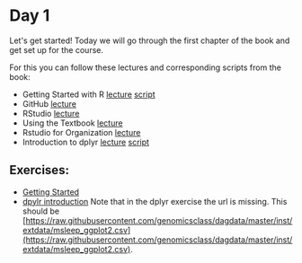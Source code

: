 # Day 1

Let's get started!
Today we will go through the first chapter of the book and get set up for the course.

For this you can follow these lectures and corresponding scripts from the book:

- Getting Started with R [lecture](https://www.youtube.com/watch?v=p8F_wreHTzw) [script](http://genomicsclass.github.io/book/pages/getting_started.html)
- GitHub [lecture](https://www.youtube.com/watch?v=HSXwLm6txoo)
- RStudio [lecture](https://www.youtube.com/watch?v=YgqxQFQf1qg)
- Using the Textbook [lecture](https://www.youtube.com/watch?v=2WwYshzkfhA)
- Rstudio for Organization [lecture](https://www.youtube.com/watch?v=8WmCLs3UUno)
- Introduction to dplyr [lecture](https://www.youtube.com/watch?v=DeDMSyiqHc4) [script](http://genomicsclass.github.io/book/pages/dplyr_intro.html)



## Exercises:

- [Getting Started](http://genomicsclass.github.io/book/pages/getting_started_exercises.html)
- [dpylr introduction](http://genomicsclass.github.io/book/pages/dplyr_intro_exercises.html)
Note that in the dplyr exercise the url is missing. This should be [https://raw.githubusercontent.com/genomicsclass/dagdata/master/inst/extdata/msleep_ggplot2.csv](https://raw.githubusercontent.com/genomicsclass/dagdata/master/inst/extdata/msleep_ggplot2.csv).
